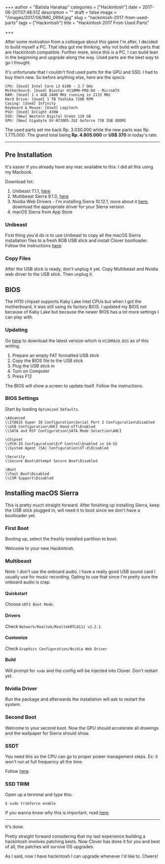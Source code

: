 +++
author = "Batista Harahap"
categories = ["Hackintosh"]
date = 2017-06-20T07:48:51Z
description = ""
draft = false
image = "/images/2017/06/IMG_0994.jpg"
slug = "hackintosh-2017-from-used-parts"
tags = ["Hackintosh"]
title = "Hackintosh 2017 From Used Parts"

+++


After some motivation from a colleague about this game I'm after, I decided to build myself a PC. That idea got me thinking, why not build with parts that are Hackintosh compatible. Further more, since this is a PC, I can build lean in the beginning and upgrade along the way. Used parts are the best way to go I thought.

It's unfortunate that I couldn't find used parts for the GPU and SSD. I had to buy them new. So before anything else, here are the specs:

```
CPU: [Used] Intel Core i3 6100 - 3.7 GHz
Motherboard: [Used] Biostar H110MH-PRO-D4 - MicroATX
RAM: [Used] 1 x 4GB 2400 MHz running in 2133 MHz
Hard Drive: [Used] 1 TB Toshiba 7200 RPM
Casing: [Used] Infinity
Keyboard & Mouse: [Used] Logitech
PSU: [Used] Enlight 430W
SSD: [New] Western Digital Green 120 GB
GPU: [New] Gigabyte GV-N730D5-2GI Geforce 730 2GB GDDR5
```

The used parts set me back Rp. 3.030.000 while the new parts was Rp. 1.775.000. The grand total being **Rp. 4.805.000** or **US$ 370** in today's rate.

---

## Pre Installation

It's easier if you already have any mac available to this. I did all this using my Macbook.

Download list:

1. Unibeast 7.1.1, [here](https://www.tonymacx86.com/resources/unibeast-7-1-1.333/)
2. Multibeast Sierra 9.1.0, [here](https://www.tonymacx86.com/resources/multibeast-sierra-9-1-0.334/)
3. Nvidia Web Drivers - I'm installing Sierra 10.12.1, more about it [here](https://www.tonymacx86.com/threads/solving-nvidia-driver-install-loading-problems.161256/), download the appropriate driver for your Sierra version
4. macOS Sierra from App Store

### Unibeast

First thing you'd do is to use Unibeast to copy all the macOS Sierra installation files to a fresh 8GB USB stick and install Clover bootloader. Follow the instructions [here](http://www.tonymacx86.com/threads/unibeast-install-os-x-el-capitan-on-any-supported-intel-based-pc.172672/).

### Copy Files

After the USB stick is ready, don't unplug it yet. Copy Multibeast and Nvidia web driver to the USB stick. Then unplug it.

## BIOS

The H110 chipset supports Kaby Lake Intel CPUs but when I got the motherboard, it was still using its factory BIOS. I updated my BIOS not because of Kaby Lake but because the newer BIOS has a lot more settings I can play with.

### Updating

Go [here](http://www.biostar.com.tw/app/en/mb/introduction.php?S_ID=840#download) to download the latest version which is `H11RRA26.BSS` as of this writing.

1. Prepare an empty FAT formatted USB stick
2. Copy the BIOS file to the USB stick
3. Plug the USB stick in
4. Turn on Computer
5. Press F12

The BIOS will show a screen to update itself. Follow the instructions.

### BIOS Settings

Start by loading `Optimized Defaults`.

```
\Advanced
\\IT8625 Super IO Configuration\Serial Port 2 Configuration\Disabled
\\USB Configuration\XHCI Hand-off\Enabled
\\SATA and RST Configuration\SATA Mode Selection\AHCI

\Chipset
\\PCH-IO Configuration\ErP Control\Enabled in S4-S5
\\System Agent (SA) Configuration\VT-d\Disabled

\Security
\\Secure Boot\Attempt Secure Boot\Disabled

\Boot
\\Fast Boot\Disabled
\\CSM Support\Disabled
```

## Installing macOS Sierra

This is pretty much straight forward. After finishing up installing Sierra, keep the USB stick plugged in, will need it to boot since we don't have a bootloader yet.

### First Boot

Booting up, select the freshly installed partition to boot.

Welcome to your new Hackintosh.

### Multibeast

Note: I don't use the onboard audio, I have a really good USB sound card I usually use for music recording. Opting to use that since I'm pretty sure the onboard audio is crap.

#### Quickstart

Choose `UEFI Boot Mode`.

#### Drivers

Check `Network/Realtek/RealtekRTL8111 v2.2.1`.

#### Customize

Check `Graphics Configuration/Nvidia Web Driver`

#### Build

Will prompt for `sudo` and the config will be injected into Clover. Don't restart yet.

### Nvidia Driver

Run the package and afterwards the installation will ask to restart the system.

### Second Boot

Welcome to your second boot. Now the GPU should accelerate all drawings and the wallpaper for Sierra should show.

### SSDT

You need this so the CPU can go to proper power management steps. Ex: it won't run at full frequency all the time.

Follow [here](http://www.tonymacx86.com/threads/quick-guide-to-generate-a-ssdt-for-cpu-power-management.177456/).

### SSD TRIM

Open up a terminal and type this:

```
$ sudo trimforce enable
```

If you wanna know why this is important, read [here](http://www.buildcomputers.net/trim-support.html).

---

It's done.

Pretty straight forward considering that my last experience building a hackintosh involves patching kexts. Now Clover has done it for you and best of all, the patches will survive OS upgrades.

As I said, now I have hackintosh I can upgrade whenever I'd like to. Cheers!
